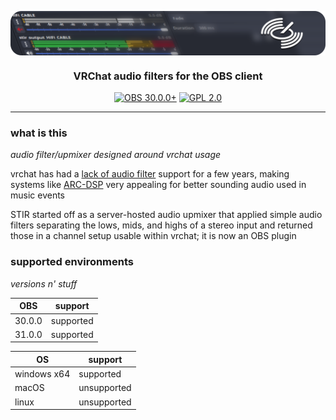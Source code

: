 <img src="meta/img/stir_banner.png" align="center"></img>
<h3 align="center">VRChat audio filters for the OBS client</h3>
<p align="center">
  <a title="OBS30+" href="https://obsproject.com/"><img src="https://img.shields.io/badge/OBS-30.0.0+-blue?style=flat-square" alt="OBS 30.0.0+"></a>
  <a title="GPL2" href="https://www.gnu.org/licenses/old-licenses/gpl-2.0"><img src="https://img.shields.io/github/license/minteeaa/stir?style=flat-square" alt="GPL 2.0"></a>
</p>

---

### what is this
*audio filter/upmixer designed around vrchat usage*

vrchat has had a [lack of audio filter](https://feedback.vrchat.com/sdk-bug-reports/p/proposal-for-fixing-audio-filters-eg-low-pass-support-for-avpro) support for a few years, making systems like [ARC-DSP](https://www.patreon.com/Elevative) very appealing for better sounding audio used in music events

STIR started off as a server-hosted audio upmixer that applied simple audio filters separating the lows, mids, and highs of a stereo input and returned those in a channel setup usable within vrchat; it is now an OBS plugin

### supported environments
*versions n' stuff*

| OBS    | support   |
|--------|-----------|
| 30.0.0 | supported |
| 31.0.0 | supported |

| OS          | support     |
|-------------|-------------|
| windows x64 | supported   |
| macOS       | unsupported |
| linux       | unsupported |
